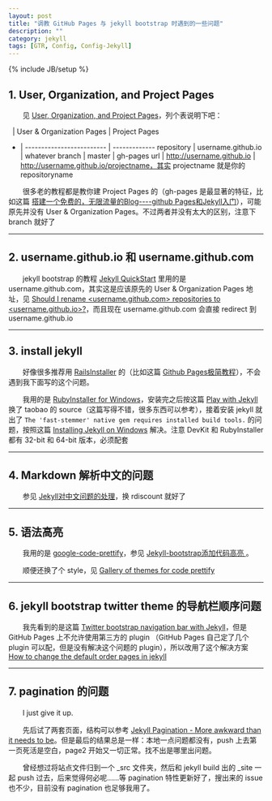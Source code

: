 ```yaml
---
layout: post
title: "调教 GitHub Pages 与 jekyll bootstrap 时遇到的一些问题"
description: ""
category: jekyll
tags: [GTR, Config, Config-Jekyll]
---
```

{% include JB/setup %}

## 1. User, Organization, and Project Pages

　　见 [User, Organization, and Project Pages](https://help.github.com/articles/user-organization-and-project-pages)，列个表说明下吧：

&nbsp;  | User & Organization Pages | Project Pages
- | ------------------------- | -------------
repository | username.github.io | whatever
branch | master | gh-pages
url | http://username.github.io | http://username.github.io/projectname，其实 projectname 就是你的 repositoryname

　　很多老的教程都是教你建 Project Pages 的（gh-pages 是最显著的特征，比如这篇 [搭建一个免费的，无限流量的Blog----github Pages和Jekyll入门](http://www.ruanyifeng.com/blog/2012/08/blogging_with_jekyll.html)），可能原先并没有 User & Organization Pages。不过两者并没有太大的区别，注意下 branch 就好了

---

## 2. username.github.io 和 username.github.com

　　jekyll bootstrap 的教程 [Jekyll QuickStart](http://jekyllbootstrap.com/usage/jekyll-quick-start.html) 里用的是 username.github.com，其实这是应该原先的 User & Organization Pages 地址，见 [Should I rename <username.github.com> repositories to <username.github.io>?](https://help.github.com/articles/should-i-rename-username-github-com-repositories-to-username-github-io)，而且现在 username.github.com 会直接 redirect 到 username.github.io

---

## 3. install jekyll

　　好像很多推荐用 [RailsInstaller](http://railsinstaller.org/en) 的（比如这篇 [Github Pages极简教程](http://yanping.me/cn/blog/2012/03/18/github-pages-step-by-step/)），不会遇到我下面写的这个问题。  

　　我用的是 [RubyInstaller for Windows](http://rubyinstaller.org/)，安装完之后按这篇 [Play with Jekyll ](http://blog.skydark.info/programming/2012/03/23/play-with-jekyll/) 换了 taobao 的 source（这篇写得不错，很多东西可以参考），接着安装 jekyll 就出了 `The 'fast-stemmer' native gem requires installed build tools.` 的问题，按照这篇 [Installing Jekyll on Windows](http://flatshaded.com/2013/05/installing-jekyll-on-windows/) 解决。注意 DevKit 和 RubyInstaller 都有 32-bit 和 64-bit 版本，必须配套

---

## 4. Markdown 解析中文的问题

　　参见 [Jekyll对中文问题的处理](http://nepshi.com/2012-10-08/chinese-characters-in-jekyll/)，换 rdiscount 就好了

---

## 5. 语法高亮

　　我用的是 [google-code-prettify](https://code.google.com/p/google-code-prettify/wiki/GettingStarted)，参见 [Jekyll-bootstrap添加代码高亮 ](http://jesusjzp.github.io/blog/2013/08/17/jekyll-bootstrap-code-highlighting/)。  

　　顺便还换了个 style，见 [Gallery of themes for code prettify](http://google-code-prettify.googlecode.com/svn/trunk/styles/index.html)

---

## 6. jekyll bootstrap twitter theme 的导航栏顺序问题

　　我先看到的是这篇 [Twitter bootstrap navigation bar with Jekyll](http://steve0hh.wordpress.com/2013/03/29/twitter-bootstrap-navigation-bar-with-jekyll/)，但是 GitHub Pages 上不允许使用第三方的 plugin （GitHub Pages 自己定了几个 plugin 可以配，但是没有解决这个问题的 plugin），所以改用了这个解决方案 [How to change the default order pages in jekyll](http://stackoverflow.com/a/16625558)

---

## 7. pagination 的问题

　　I just give it up.

　　先后试了两套页面，结构可以参考 [Jekyll Pagination - More awkward than it needs to be](http://patrick-mckinley.com/tech/jekyll-pagination.html)。但是最后的结果总是一样：本地一点问题都没有，push 上去第一页死活是空白，page2 开始又一切正常。找不出是哪里出问题。  

　　曾经想过将站点文件归到一个 \_src 文件夹，然后和 jekyll build 出的 \_site 一起 push 过去，后来觉得何必呢……等 pagination 特性更新好了，搜出来的 issue 也不少，目前没有 pagination 也足够我用了。

